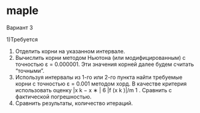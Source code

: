 # maple
Вариант 3

1)Требуется
1) Отделить корни на указанном интервале.
2) Вычислить корни методом Ньютона (или модифицированным) с точностью ε =
0.000001. Эти значения корней далее будем считать “точными”.
3) Используя интервалы из 1-го или 2-го пункта найти требуемые корни с точностью ε =
0.001 методом хорд. В качестве критерия использовать оценку |x k − x ∗ | 6 |f (x k )|/m 1 .
Сравнить с фактической погрешностью.
4) Сравнить результаты, количество итераций.

